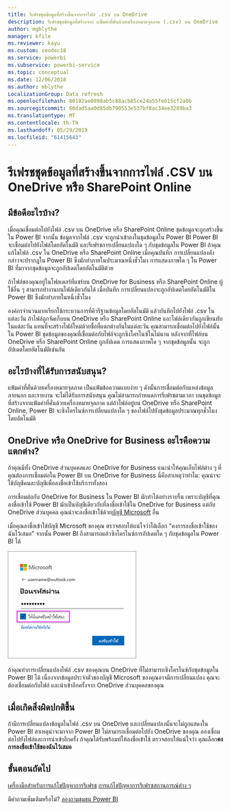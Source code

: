 ```yaml
---
title: รีเฟรชชุดข้อมูลที่สร้างขึ้นจากการไฟล์ .csv บน OneDrive
description: รีเฟรชชุดข้อมูลที่สร้างจาก แฟ้มค่าที่คั่นด้วยเครื่องหมายจุลภาค (.csv) บน OneDrive
author: mgblythe
manager: kfile
ms.reviewer: kayu
ms.custom: seodec18
ms.service: powerbi
ms.subservice: powerbi-service
ms.topic: conceptual
ms.date: 12/06/2018
ms.author: mblythe
LocalizationGroup: Data refresh
ms.openlocfilehash: 80182ae0898ab5c88acb85ce24a55fe615cf2a0b
ms.sourcegitcommit: 60dad5aa0d85db790553e537bf8ac34ee3289ba3
ms.translationtype: MT
ms.contentlocale: th-TH
ms.lasthandoff: 05/29/2019
ms.locfileid: "61415643"
---
```

# <a name="refresh-a-dataset-created-from-a-csv-file-on-onedrive-or-sharepoint-online"></a>รีเฟรชชุดข้อมูลที่สร้างขึ้นจากการไฟล์ .CSV บน OneDrive หรือ SharePoint Online
## <a name="what-are-the-advantages"></a>มีข้อดีอะไรบ้าง?
เมื่อคุณเชื่อมต่อไปยังไฟล์ .csv บน OneDrive หรือ SharePoint Online ชุดข้อมูลจะถูกสร้างขึ้นใน Power BI จากนั้น ข้อมูลจากไฟล์ .csv จะถูกนำเข้าลงในชุดข้อมูลใน Power BI Power BI จะเชื่อมต่อไปยังไฟล์โดยอัตโนมัติ และรีเฟรชการเปลี่ยนแปลงใด ๆ กับชุดข้อมูลใน Power BI ถ้าคุณแก้ไขไฟล์ .csv ใน OneDrive หรือ SharePoint Online เมื่อคุณบันทึก การเปลี่ยนแปลงดังกล่าวจะปรากฏใน Power BI ซึ่งมักทำภายในประมาณหนึ่งชั่วโมง การแสดงภาพใด ๆ ใน Power BI ที่มาจากชุดข้อมูลจะถูกอัปเดตโดยอัตโนมัติด้วย

ถ้าไฟล์ของคุณอยู่ในโฟลเดอร์ที่แชร์บน OneDrive for Business หรือ SharePoint Online ผู้ใช้อื่น ๆ สามารถทำงานบนไฟล์เดียวกันได้ เมื่อบันทึก การเปลี่ยนแปลงจะถูกอัปเดตโดยอัตโนมัติใน Power BI ซึ่งมักทำภายในหนึ่งชั่วโมง

องค์กรจำนวนมากเรียกใช้กระบวนการที่คิวรีฐานข้อมูลโดยอัตโนมัติ แล้วบันทึกไปยังไฟล์ .csv ในแต่ละวัน ถ้าไฟล์ถูกจัดเก็บบน OneDrive หรือ SharePoint Online และไฟล์เดียวกันถูกเขียนทับในแต่ละวัน แทนที่จะสร้างไฟล์ใหม่ด้วยชื่อที่แตกต่างกันในแต่ละวัน คุณสามารถเชื่อมต่อไปยังไฟล์นั้นใน Power BI ชุดข้อมูลของคุณที่เชื่อมต่อกับไฟล์จะถูกซิงโครไนซ์ในไม่นาน หลังจากที่ไฟล์บน OneDrive หรือ SharePoint Online ถูกอัปเดต การแสดงภาพใด ๆ จากชุดข้อมูลนั้น จะถูกอัปเดตโดยอัตโนมัติเช่นกัน

## <a name="whats-supported"></a>อะไรบ้างที่ได้รับการสนับสนุน?
แฟ้มค่าที่คั่นด้วยเครื่องหมายจุลภาค เป็นแฟ้มข้อความแบบง่าย ๆ ดังนั้นการเชื่อมต่อกับแหล่งข้อมูลภายนอก และรายงาน จะไม่ได้รับการสนับสนุน คุณไม่สามารถกำหนดการรีเฟรชตามเวลา บนชุดข้อมูลที่สร้างจากแฟ้มค่าที่คั่นด้วยเครื่องหมายจุลภาค แต่ถ้าไฟล์อยู่บน OneDrive หรือ SharePoint Online, Power BI จะซิงโครไนซ์การเปลี่ยนแปลงใด ๆ ของไฟล์ไปยังชุดข้อมูลประมาณทุกชั่วโมงโดยอัตโนมัติ

## <a name="onedrive-or-onedrive-for-business-whats-the-difference"></a>OneDrive หรือ OneDrive for Business อะไรคือความแตกต่าง?
ถ้าคุณมีทั้ง OneDrive ส่วนบุคคลและ OneDrive for Business แนะนำให้คุณเก็บไฟล์ต่าง ๆ ที่คุณต้องการเชื่อมต่อใน Power BI บน OneDrive for Business นี่คือสาเหตุว่าทำไม: คุณน่าจะใช้บัญชีคนละบัญชีเพื่อลงชื่อเข้าใช้บริการทั้งสอง

การเชื่อมต่อกับ OneDrive for Business ใน Power BI มักทำได้อย่างราบรื่น เพราะบัญชีที่คุณลงชื่อเข้าใช้ Power BI มักเป็นบัญชีเดียวกับที่ลงชื่อเข้าใช้ใน OneDrive for Business แต่กับ OneDrive ส่วนบุคคล คุณน่าจะลงชื่อเข้าใช้ด้วย[บัญชี Microsoft](https://account.microsoft.com) อื่น

เมื่อคุณลงชื่อเข้าใช้บัญชี Microsoft ของคุณ ตรวจสอบให้แน่ใจว่าได้เลือก “คงการลงชื่อเข้าใช้ของฉันไว้เสมอ” จากนั้น Power BI ถึงสามารถแล้วซิงโครไนซ์การอัปเดตใด ๆ กับชุดข้อมูลใน Power BI ได้

![](media/refresh-csv-file-onedrive/refresh_signin_keepmesignedin.png)

ถ้าคุณทำการเปลี่ยนแปลงไฟล์ .csv ของคุณบน OneDrive ที่ไม่สามารถซิงโครไนซ์กับชุดข้อมูลใน Power BI ได้ เนื่องจากข้อมูลประจำตัวของบัญชี Microsoft ของคุณอาจมีการเปลี่ยนแปลง คุณจะต้องเชื่อมต่อกับไฟล์ และนำเข้าอีกครั้งจาก OneDrive ส่วนบุคคลของคุณ

## <a name="when-things-go-wrong"></a>เมื่อเกิดสิ่งผิดปกติขึ้น
ถ้ามีการเปลี่ยนแปลงข้อมูลในไฟล์ .csv บน OneDrive และเปลี่ยนแปลงนั้นจะไม่ถูกแสดงใน Power BI สาเหตุน่าจะมาจาก Power BI ไม่สามารถเชื่อมต่อไปยัง OneDrive ของคุณ ลองเชื่อมต่อไปยังไฟล์และการนำเข้าอีกครั้ง ถ้าคุณได้รับพร้อมท์ให้ลงชื่อเข้าใช้ ตรวจสอบให้แน่ใจว่า คุณเลือก**คงการลงชื่อเข้าใช้ของฉันไว้เสมอ**

## <a name="next-steps"></a>ขั้นตอนถัดไป
[เครื่องมือสำหรับการแก้ไขปัญหาการรีเฟรช](service-gateway-onprem-tshoot.md)
[การแก้ไขปัญหาการรีเฟรซสถานการณ์ต่าง ๆ](refresh-troubleshooting-refresh-scenarios.md)

มีคำถามเพิ่มเติมหรือไม่? [ลองถามชุมชน Power BI](https://community.powerbi.com/)

